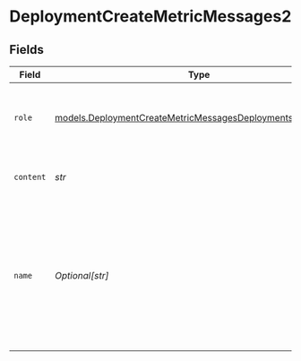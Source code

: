# DeploymentCreateMetricMessages2


## Fields

| Field                                                                                                                            | Type                                                                                                                             | Required                                                                                                                         | Description                                                                                                                      |
| -------------------------------------------------------------------------------------------------------------------------------- | -------------------------------------------------------------------------------------------------------------------------------- | -------------------------------------------------------------------------------------------------------------------------------- | -------------------------------------------------------------------------------------------------------------------------------- |
| `role`                                                                                                                           | [models.DeploymentCreateMetricMessagesDeploymentsMetricsRole](../models/deploymentcreatemetricmessagesdeploymentsmetricsrole.md) | :heavy_check_mark:                                                                                                               | The role of the messages author, in this case `system`.                                                                          |
| `content`                                                                                                                        | *str*                                                                                                                            | :heavy_check_mark:                                                                                                               | The contents of the system message.                                                                                              |
| `name`                                                                                                                           | *Optional[str]*                                                                                                                  | :heavy_minus_sign:                                                                                                               | An optional name for the participant. Provides the model information to differentiate between participants of the same role.     |
